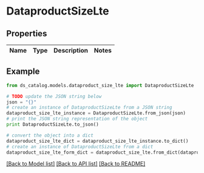 # DataproductSizeLte


## Properties

Name | Type | Description | Notes
------------ | ------------- | ------------- | -------------

## Example

```python
from ds_catalog.models.dataproduct_size_lte import DataproductSizeLte

# TODO update the JSON string below
json = "{}"
# create an instance of DataproductSizeLte from a JSON string
dataproduct_size_lte_instance = DataproductSizeLte.from_json(json)
# print the JSON string representation of the object
print DataproductSizeLte.to_json()

# convert the object into a dict
dataproduct_size_lte_dict = dataproduct_size_lte_instance.to_dict()
# create an instance of DataproductSizeLte from a dict
dataproduct_size_lte_form_dict = dataproduct_size_lte.from_dict(dataproduct_size_lte_dict)
```
[[Back to Model list]](../README.md#documentation-for-models) [[Back to API list]](../README.md#documentation-for-api-endpoints) [[Back to README]](../README.md)


